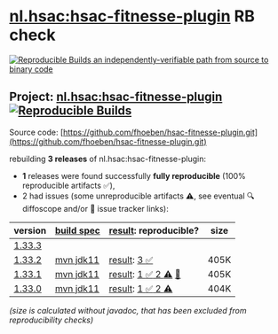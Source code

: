 [nl.hsac:hsac-fitnesse-plugin](https://central.sonatype.com/artifact/nl.hsac/hsac-fitnesse-plugin/versions) RB check
=======

[![Reproducible Builds](https://reproducible-builds.org/images/logos/rb.svg) an independently-verifiable path from source to binary code](https://reproducible-builds.org/)

## Project: [nl.hsac:hsac-fitnesse-plugin](https://central.sonatype.com/artifact/nl.hsac/hsac-fitnesse-plugin/versions) [![Reproducible Builds](https://img.shields.io/endpoint?url=https://raw.githubusercontent.com/jvm-repo-rebuild/reproducible-central/master/content/nl/hsac/hsac-fitnesse-plugin/badge.json)](https://github.com/jvm-repo-rebuild/reproducible-central/blob/master/content/nl/hsac/hsac-fitnesse-plugin/README.md)

Source code: [https://github.com/fhoeben/hsac-fitnesse-plugin.git](https://github.com/fhoeben/hsac-fitnesse-plugin.git)

rebuilding **3 releases** of nl.hsac:hsac-fitnesse-plugin:
- **1** releases were found successfully **fully reproducible** (100% reproducible artifacts :white_check_mark:),
- 2 had issues (some unreproducible artifacts :warning:, see eventual :mag: diffoscope and/or :memo: issue tracker links):

| version | [build spec](/BUILDSPEC.md) | [result](https://reproducible-builds.org/docs/jvm/): reproducible? | size |
| -- | --------- | ------ | -- |
| [1.33.3](https://central.sonatype.com/artifact/nl.hsac/hsac-fitnesse-plugin/1.33.3/pom) | | | |
| [1.33.2](https://central.sonatype.com/artifact/nl.hsac/hsac-fitnesse-plugin/1.33.2/pom) | [mvn jdk11](hsac-fitnesse-plugin-1.33.2.buildspec) | [result](hsac-fitnesse-plugin-1.33.2.buildinfo): [3 :white_check_mark: ](hsac-fitnesse-plugin-1.33.2.buildcompare) | 405K |
| [1.33.1](https://central.sonatype.com/artifact/nl.hsac/hsac-fitnesse-plugin/1.33.1/pom) | [mvn jdk11](hsac-fitnesse-plugin-1.33.1.buildspec) | [result](hsac-fitnesse-plugin-1.33.1.buildinfo): [1 :white_check_mark:  2 :warning:](hsac-fitnesse-plugin-1.33.1.buildcompare) [:memo:](https://github.com/fhoeben/hsac-fitnesse-plugin/pull/64) | 405K |
| [1.33.0](https://central.sonatype.com/artifact/nl.hsac/hsac-fitnesse-plugin/1.33.0/pom) | [mvn jdk11](hsac-fitnesse-plugin-1.33.0.buildspec) | [result](hsac-fitnesse-plugin-1.33.0.buildinfo): [1 :white_check_mark:  2 :warning:](hsac-fitnesse-plugin-1.33.0.buildcompare) | 404K |

<i>(size is calculated without javadoc, that has been excluded from reproducibility checks)</i>
